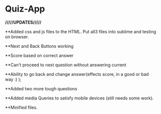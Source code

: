 # Quiz-App

<strong>/////UPDATES/////</strong>

**Added css and js files to the HTML. Put all3 files into sublime and testing on browser.

**Next and Back Buttons working

**Score based on correct answer

**Can't proceed to next question without answering current

**Ability to go back and change answer(effects score, in a good or bad way :) );

**Added two more tough questions

**Added media Queries to satisfy mobile devices (still needs some work). 

**Minified files.

